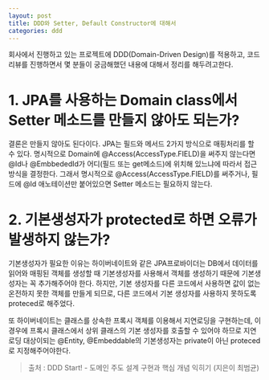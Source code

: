 ```yaml
---
layout: post
title: DDD와 Setter, Default Constructor에 대해서
categories: ddd
---
```


회사에서 진행하고 있는 프로젝트에 DDD(Domain-Driven Design)를 적용하고, 코드리뷰를 진행하면서 몇 분들이 궁금해했던 내용에 대해서 정리를 해두려고한다.

# 1. JPA를 사용하는 Domain class에서 Setter 메소드를 만들지 않아도 되는가?
결론은 만들지 않아도 된다이다. JPA는 필드와 메서드 2가지 방식으로 매핑처리를 할 수 있다.
명시적으로 Domain에 @Access(AccessType.FIELD)을 써주지 않는다면 @Id나 @EmbbededId가 어디(필드 또는 get메소드)에 위치해 있느냐에 따라서 접근 방식을 결정한다. 
그래서 명시적으로 @Access(AccessType.FIELD)를 써주거나, 필드에 @Id 애노테이션만 붙어있으면 Setter 메소드는 필요하지 않는다.

# 2. 기본생성자가 protected로 하면 오류가 발생하지 않는가?
기본생성자가 필요한 이유는 하이버네이트와 같은 JPA프로바이더는 DB에서 데이터를 읽어와 매핑된 객체를 생성할 때 기본생성자를 사용해서 객체를 생성하기 때문에 기본생성자는 꼭 추가해주어야 한다. 
하지만, 기본 생성자를 다른 코드에서 사용하면 값이 없는 온전하지 못한 객체를 만들게 되므로, 다른 코드에서 기본 생성자를 사용하지 못하도록 proteced로 해주었다.

또 하이버네이트는 클래스를 상속한 프록시 객체를 이용해서 지연로딩을 구현하는데, 이 경우에 프록시 클래스에서 상위 클래스의 기본 생성자를 호출할 수 있어야 하므로 
지연 로딩 대상이되는 @Entity, @Embeddable의 기본생성자는 private이 아닌 proteced로 지정해주어야한다.

> 출처 : DDD Start! - 도메인 주도 설계 구현과 핵심 개념 익히기 (지은이 최범균)
